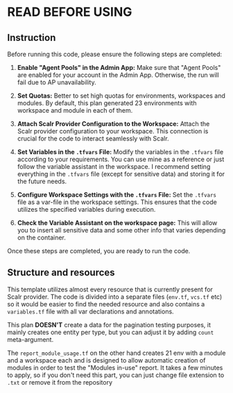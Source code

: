 # READ BEFORE USING


## Instruction

Before running this code, please ensure the following steps are completed:

1. **Enable "Agent Pools" in the Admin App:**
   Make sure that "Agent Pools" are enabled for your account in the Admin App. Otherwise, the run will fail due to AP unavailability.

2. **Set Quotas:**
   Better to set high quotas for environments, workspaces and modules. By default, this plan generated 23 environments with workspace and module in each of them. 

3. **Attach Scalr Provider Configuration to the Workspace:**
   Attach the Scalr provider configuration to your workspace. This connection is crucial for the code to interact seamlessly with Scalr.

4. **Set Variables in the `.tfvars` File:**
   Modify the variables in the `.tfvars` file according to your requirements. You can use mine as a reference or just follow the variable assistant in the workspace. I recommend setting everything in the `.tfvars` file (except for sensitive data) and storing it for the future needs.

5. **Configure Workspace Settings with the `.tfvars` File:**
   Set the `.tfvars` file as a var-file in the workspace settings. This ensures that the code utilizes the specified variables during execution.

6. **Check the Variable Assistant on the workspace page:** 
   This will allow you to insert all sensitive data and some other info that varies depending on the container.

Once these steps are completed, you are ready to run the code.

## Structure and resources

This template utilizes almost every resource that is currently present for Scalr provider. The code is divided into a separate files (`env.tf`, `vcs.tf` etc) so it would be easier to find the needed resource and also contains a `variables.tf` file with all var declarations and annotations. 

This plan **DOESN'T** create a data for the pagination testing purposes, it mainly creates one entity per type, but you can adjust it by adding `count` meta-argument. 

The `report_module_usage.tf` on the other hand creates 21 env with a module and a workspace each and is designed to allow automatic creation of modules in order to test the "Modules in-use" report. It takes a few minutes to apply, so if you don't need this part, you can just change file extension to `.txt` or remove it from the repository